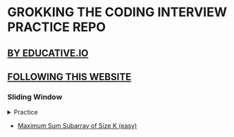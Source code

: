 # GROKKING THE CODING INTERVIEW PRACTICE REPO

## [BY EDUCATIVE.IO](https://www.educative.io/courses/grokking-coding-interview-patterns-cpp)

## [FOLLOWING THIS WEBSITE](https://dvpr.gitbook.io/coding-interview-patterns/)

### Sliding Window

<details>
  <summary>Practice</summary>

  - [Maximum Sum Subarray of size K](https://practice.geeksforgeeks.org/problems/max-sum-subarray-of-size-k5313/1)
  - [First negative integer in every window of size k](https://practice.geeksforgeeks.org/problems/first-negative-integer-in-every-window-of-size-k3345/1)
  - [Count Occurences of Anagrams/Find All Anagrams in a String](https://leetcode.com/problems/find-all-anagrams-in-a-string/description/)

</details>

- [Maximum Sum Subarray of Size K (easy)](https://practice.geeksforgeeks.org/problems/max-sum-subarray-of-size-k5313/1)
